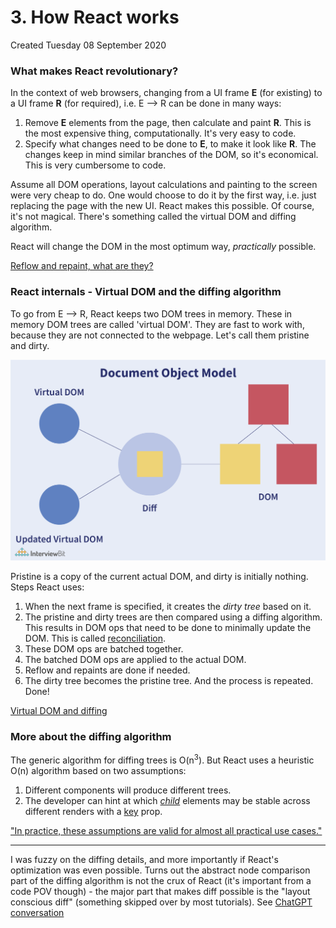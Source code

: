 # 3. How React works
Created Tuesday 08 September 2020

### What makes React revolutionary?
In the context of web browsers, changing from a UI frame **E** (for existing) to a UI frame **R** (for required), i.e. E --> R can be done in many ways:
1. Remove **E** elements from the page, then calculate and paint **R**. This is the most expensive thing, computationally. It's very easy to code.
2. Specify what changes need to be done to **E**, to make it look like **R**. The changes keep in mind similar branches of the DOM, so it's economical. This is very cumbersome to code.

Assume all DOM operations, layout calculations and painting to the screen were very cheap to do. One would choose to do it by the first way, i.e. just replacing the page with the new UI. React makes this possible. Of course, it's not magical. There's something called the virtual DOM and diffing algorithm.

React will change the DOM in the most optimum way, *practically* possible.

[Reflow and repaint, what are they?](https://medium.com/swlh/what-the-heck-is-repaint-and-reflow-in-the-browser-b2d0fb980c08)

### React internals - Virtual DOM and the diffing algorithm
To go from E --> R, React keeps two DOM trees in memory. These in memory DOM trees are called 'virtual DOM'. They are fast to work with, because they are not connected to the webpage. Let's call them pristine and dirty.

![](assets/3_How_React_works-image-1.png)

Pristine is a copy of the current actual DOM, and dirty is initially nothing.
Steps React uses:
1. When the next frame is specified, it creates the *dirty tree* based on it.
2. The pristine and dirty trees are then compared using a diffing algorithm. This results in DOM ops that need to be done to minimally update the DOM. This is called [reconciliation](https://reactjs.org/docs/reconciliation.html#recursing-on-children).
3. These DOM ops are batched together.
4. The batched DOM ops are applied to the actual DOM.
5. Reflow and repaints are done if needed.
6. The dirty tree becomes the pristine tree. And the process is repeated.
Done!

[Virtual DOM and diffing](https://www.pluralsight.com/guides/virtual-dom-difference-maker-react-js)

### More about the diffing algorithm
The generic algorithm for diffing trees is O(n<sup>3</sup>). But React uses a heuristic O(n) algorithm based on two assumptions:
1. Different components will produce different trees.
2. The developer can hint at which [*child*](https://reactjs.org/docs/reconciliation.html#recursing-on-children) elements may be stable across different renders with a [key](https://reactjs.org/docs/reconciliation.html#keys) prop.

["In practice, these assumptions are valid for almost all practical use cases."](https://reactjs.org/docs/reconciliation.html#motivation)

---

I was fuzzy on the diffing details, and more importantly if React's optimization was even possible. Turns out the abstract node comparison part of the diffing algorithm is not the crux of React (it's important from a code POV though) - the major part that makes diff possible is the "layout conscious diff" (something skipped over by most tutorials). See [ChatGPT conversation](../../assets/React-reflow-repaint-ldiff.pdf)
